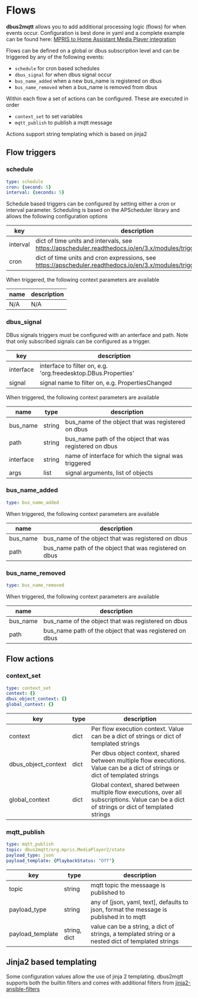 # Flows

**dbus2mqtt** allows you to add additional processing logic (flows) for when events occur. Configuration is best done in yaml and a complete example can be found here: [MPRIS to Home Assistant Media Player integration](https://github.com/jwnmulder/dbus2mqtt/blob/main/docs/examples/home_assistant_media_player.md)

Flows can be defined on a global or dbus subscription level and can be triggered by any of the following events:

* `schedule` for cron based schedules
* `dbus_signal` for when dbus signal occur
* `bus_name_added` when a new bus_name is registered on dbus
* `bus_name_removed` when a bus_name is removed from dbus

Within each flow a set of actions can be configured. These are executed in order

* `context_set` to set variables
* `mqtt_publish` to publish a mqtt message

Actions support string templating which is based on jinja2

## Flow triggers

### schedule

```yaml
type: schedule
cron: {second: 5}
interval: {seconds: 5}
```

Schedule based triggers can be configured by setting either a cron or interval parameter. Scheduling is based on the   APScheduler library and allows the following configuration options

| key | description  |
|------|-------------|
| interval | dict of time units and intervals, see <https://apscheduler.readthedocs.io/en/3.x/modules/triggers/interval.html>    |
| cron     | dict of time units and cron expressions, see <https://apscheduler.readthedocs.io/en/3.x/modules/triggers/cron.html> |

When triggered, the following context parameters are available

| name | description |
|------|-------------|
| N/A  | N/A         |

### dbus_signal

DBus signals triggers must be configured with an anterface and path. Note that only subscribed signals can be configured as a trigger.

| key | description  |
|------|-------------|
| interface | interface to filter on, e.g. 'org.freedesktop.DBus.Properties' |
| signal    | signal name to filter on, e.g. PropertiesChanged |

When triggered, the following context parameters are available

| name | type | description |
|------|------|-------------|
| bus_name  | string | bus_name of the object that was registered on dbus |
| path      | string | bus_name path of the object that was registered on dbus |
| interface | string | name of interface for which the signal was triggered |
| args      | list   | signal arguments, list of objects |

### bus_name_added

```yaml
type: bus_name_added
```

When triggered, the following context parameters are available

| name | description |
|------|-------------|
| bus_name | bus_name of the object that was registered on dbus |
| path     | bus_name path of the object that was registered on dbus |

### bus_name_removed

```yaml
type: bus_name_removed
```

When triggered, the following context parameters are available

| name | description |
|------|-------------|
| bus_name | bus_name of the object that was registered on dbus |
| path     | bus_name path of the object that was registered on dbus |

## Flow actions

### context_set

```yaml
type: context_set
context: {}
dbus_object_context: {}
global_context: {}
```

| key                 | type             | description  |
|---------------------|------------------|--------------|
| context             | dict | Per flow execution context. Value can be a dict of strings or dict of templated strings |
| dbus_object_context | dict | Per dbus object context, shared between multiple flow executions. Value can be a dict of strings or dict of templated strings |
| global_context      | dict | Global context, shared between multiple flow executions, over all subscriptions. Value can be a dict of strings or dict of templated strings |



### mqtt_publish

```yaml
type: mqtt_publish
topic: dbus2mqtt/org.mpris.MediaPlayer2/state
payload_type: json
payload_template: {PlaybackStatus: "Off"}
```

| key              | type             | description  |
|------------------|------------------|-------------|
| topic            | string | mqtt topic the messaage is published to |
| payload_type     | string | any of [json, yaml, text], defaults to json, format the message is published in to mqtt |
| payload_template | string, dict | value can be a string, a dict of strings, a templated string or a nested dict of templated strings |

## Jinja2 based templating

Some configuration values allow the use of jinja 2 templating. dbus2mqtt supports both the builtin filters and comes with additional filters from [jinja2-ansible-filters](https://pypi.org/project/jinja2-ansible-filters/)
